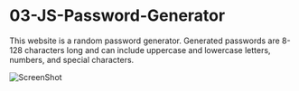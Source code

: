 # 03-JS-Password-Generator
This website is a random password generator. Generated passwords are 8-128 characters long and can include uppercase and lowercase letters, numbers, and special characters.

![ScreenShot](screencapture-127-0-0-1-5500-03-JS-Password-Generator-index-html-2021-09-16-23_18_26.jpg)